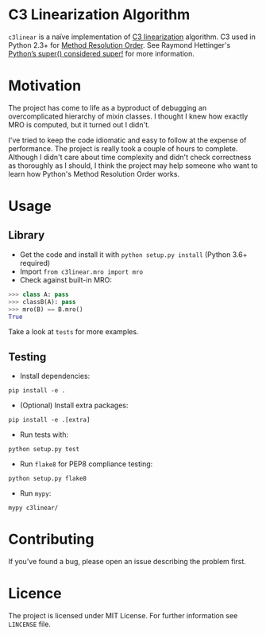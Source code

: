 # C3 Linearization Algorithm

`c3linear` is a naïve implementation of
[C3 linearization](https://en.wikipedia.org/wiki/C3_linearization)
algorithm. C3 used in Python 2.3+ for
[Method Resolution Order](https://www.python.org/download/releases/2.3/mro/).
See Raymond Hettinger's
[Python’s super() considered super!](https://rhettinger.wordpress.com/2011/05/26/super-considered-super/)
for more information.

# Motivation

The project has come to life as a byproduct of debugging an
overcomplicated hierarchy of mixin classes.  I thought I knew how
exactly MRO is computed, but it turned out I didn't.

I've tried to keep the code idiomatic and easy to follow at the
expense of performance. The project is really took a couple of hours
to complete.  Although I didn't care about time complexity and didn't
check correctness as thoroughly as I should, I think the project may
help someone who want to learn how Python's Method Resolution Order
works.

# Usage

## Library

* Get the code and install it with `python setup.py install` (Python
  3.6+ required)
* Import `from c3linear.mro import mro`
* Check against built-in MRO:
```python
>>> class A: pass
>>> classB(A): pass
>>> mro(B) == B.mro()
True 
``` 

Take a look at `tests` for more examples.

## Testing

* Install dependencies:
```shell
pip install -e .
```
* (Optional) Install extra packages:
```shell
pip install -e .[extra]
```
* Run tests with:
```shell
python setup.py test
```
* Run `flake8` for PEP8 compliance testing:
```shell
python setup.py flake8
```
* Run `mypy`:
```shell
mypy c3linear/
```

# Contributing

If you've found a bug, please open an issue describing the problem first.


# Licence

The project is licensed under MIT License. For further information see
`LINCENSE` file.
